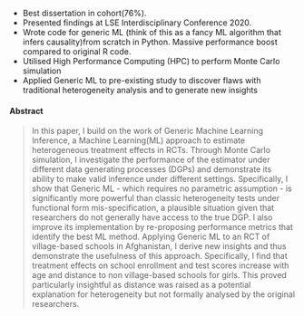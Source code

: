  <ul>
    <li>Best dissertation in cohort(76%).</li>
    <li>Presented findings at LSE Interdisciplinary Conference 2020.</li>
    <li>Wrote code for generic ML (think of this as a fancy ML algorithm that infers causality)from scratch in Python. Massive performance boost compared to original R code.</li>
    <li>Utilised High Performance Computing (HPC) to perform Monte Carlo simulation </li>
    <li>Applied Generic ML to pre-existing study to discover flaws with traditional heterogeneity analysis and to generate new insights </li>
</ul>

#### Abstract

> In this paper, I build on the work of Generic Machine Learning Inference, a Machine Learning(ML) approach to estimate heterogeneous treatment effects in RCTs. Through Monte Carlo simulation, I investigate the performance of the estimator under different data generating processes (DGPs) and demonstrate its ability to make valid inference under different settings. Specifically, I show that Generic ML - which requires no parametric assumption - is significantly more powerful than classic heterogeneity tests under functional form mis-specification, a plausible situation given that researchers do not generally have access to the true DGP. I also improve its implementation by re-proposing performance metrics that identify the best ML method. Applying Generic ML to an RCT of village-based schools in Afghanistan, I derive new insights and thus demonstrate the usefulness of this approach. Specifically, I find that treatment effects on school enrollment and test scores increase with age and distance to non village-based schools for girls. This proved particularly insightful as distance was raised as a potential explanation for heterogeneity but not formally analysed by the original researchers.